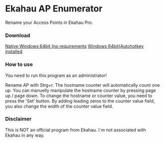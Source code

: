 # Ekahau AP Enumerator
Rename your Access Points in Ekahau Pro.

### Download
[Native Windows 64bit (no requirements](https://github.com/Bofrostmann07/ekahau-ap-enumerator/raw/main/AP%20Enumerator.exe "Download")
[Windows 64bit(Autohotkey installed](https://github.com/Bofrostmann07/ekahau-ap-enumerator/raw/main/AP%20Enumerator.exe "Download")

### How to use
You need to run this program as an administrator!

Rename AP with Strg+r. The hostname counter will automatically count one up.
You can manuelly manipulate the hostname counter by pressing page up / page down.
To change the hostname or counter value, you need to press the 'Set' button.
By adding leading zeros to the counter value field, you also change the width of the counter value field.


### Disclaimer
This is NOT an official program from Ekahau.
I´m not associated with Ekahau in any way.